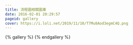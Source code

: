 ```yaml
---
title: 流程圖相關圖庫
date: 2016-02-01 20:29:57
pageid: gallery
cover: https://i.loli.net/2019/11/10/T7Mu8Aod3egmC4Q.png
---
```

{% gallery %}
{% endgallery %}


